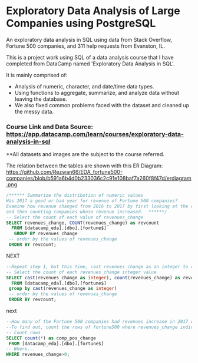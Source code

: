 # Exploratory Data Analysis of Large Companies using PostgreSQL
An exploratory data analysis in SQL using data from Stack Overflow, Fortune 500 companies, and 311 help requests from Evanston, IL.

This is a project work using SQL of a data analysis course that I have completed from DataCamp named 'Exploratory Data Analysis in SQL'.

It is mainly comprised of:
- Analysis of numeric, character, and date/time data types.
- Using functions to aggregate, summarize, and analyze data without leaving the database.
- We also fixed common problems faced with the dataset and cleaned up the messy data.

### Course Link and Data Source: https://app.datacamp.com/learn/courses/exploratory-data-analysis-in-sql
**All datasets and images are the subject to the course referred.

The relation between the tables are shown with this ER Diagram:
https://github.com/Rezwan66/EDA_fortune500-companies/blob/b591a6b4d0b233036c2c91e108baf7a260f8f47d/erdiagram.png

```sql
/****** Summarize the distribution of numeric values
Was 2017 a good or bad year for revenue of Fortune 500 companies? 
Examine how revenue changed from 2016 to 2017 by first looking at the distribution of revenues_change 
and then counting companies whose revenue increased.  ******/
-- Select the count of each value of revenues_change
SELECT revenues_change, COUNT(revenues_change) as revcount
  FROM [datacamp_eda].[dbo].[fortune$]
   GROUP BY revenues_change
 -- order by the values of revenues_change
 ORDER BY revcount;
```
NEXT

```sql
--Repeat step 1, but this time, cast revenues_change as an integer to reduce the number of different values.
-- Select the count of each revenues_change integer value
SELECT cast(revenues_change as integer), count(revenues_change) as revcount
  FROM [datacamp_eda].[dbo].[fortune$]
 group by cast(revenues_change as integer)
 -- order by the values of revenues_change
 ORDER BY revcount;
 ```
 next
 
 ```sql
 --How many of the Fortune 500 companies had revenues increase in 2017 compared to 2016? 
--To find out, count the rows of fortune500 where revenues_change indicates an increase.
-- Count rows 
SELECT count(*) as comp_pos_change
  FROM [datacamp_eda].[dbo].[fortune$]
 -- Where...
 WHERE revenues_change>0;
 ```
